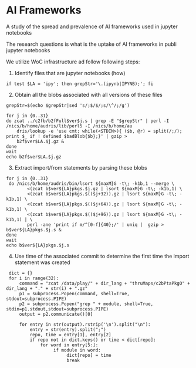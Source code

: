 # AI Frameworks
A study of the spread and prevalence of AI frameworks used in jupyter notebooks


The research questions is what is the uptake of AI frameworks in publi jupyter notebooks

We utilize WoC infrastructure ad follow following steps:

1. Identify files that are jupyter notebooks
(how)
```
if test $LA = 'ipy'; then grepStr='\.(ipynb|IPYNB);'; fi
```
2. Obtain all the blobs associated with all versions of these files
```
grepStr=$(echo $grepStr|sed 's/;$/$/;s/\^/;/g')

for j in {0..31}
do zcat ../c2fb/b2fFull$ver$j.s | grep -E "$grepStr" | perl -I /nics/b/home/audris/lib/perl5 -I /nics/b/home/au
    dris/lookup -e 'use cmt; while(<STDIN>){ ($b, @r) = split(/;/); print $_ if ! defined $badBlob{$b};}' | gzip >
    b2f$ver$LA.$j.gz &   
done
wait
echo b2f$ver$LA.$j.gz
```
3. Extract import/from statements by parsing these blobs
```
for j in {0..31}
 do /nics/b/home/audris/bin/lsort ${maxM}G -t\; -k1b,1 --merge \
        <(zcat b$ver${LA}pkgs.$j.gz | lsort ${maxM}G -t\; -k1b,1) \
        <(zcat b$ver${LA}pkgs.$(($j+32)).gz | lsort ${maxM}G -t\; -k1b,1) \
        <(zcat b$ver${LA}pkgs.$(($j+64)).gz | lsort ${maxM}G -t\; -k1b,1) \
        <(zcat b$ver${LA}pkgs.$(($j+96)).gz | lsort ${maxM}G -t\; -k1b,1) | \
        perl -ane 'print if m/^[0-f]{40};/' | uniq |  gzip > b$ver${LA}pkgs.$j.s &      
done
wait
echo b$ver${LA}pkgs.$j.s
```
4. Use time of the associated commit to determine the first time the import statement was created

```
 dict = {}
 for i in range(32):
     command = "zcat /data/play/" + dir_lang + "thruMaps/c2bPtaPkgO" + dir_lang + "." + str(i) + ".gz"
     p1 = subprocess.Popen(command, shell=True, stdout=subprocess.PIPE)
     p2 = subprocess.Popen("grep " + module, shell=True, stdin=p1.stdout,stdout=subprocess.PIPE)
     output = p2.communicate()[0]
     
     for entry in str(output).rstrip('\n').split("\n"):
         entry = str(entry).split(";")        
         repo, time = entry[1], entry[2]         
         if repo not in dict.keys() or time < dict[repo]:        
             for word in entry[5:]:            
                  if module in word:              
                       dict[repo] = time                  
                       break
```
